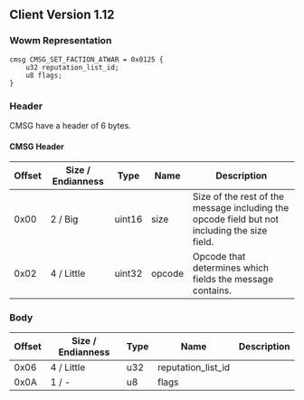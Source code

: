 ## Client Version 1.12

### Wowm Representation
```rust,ignore
cmsg CMSG_SET_FACTION_ATWAR = 0x0125 {
    u32 reputation_list_id;
    u8 flags;
}
```
### Header
CMSG have a header of 6 bytes.

#### CMSG Header
| Offset | Size / Endianness | Type   | Name   | Description |
| ------ | ----------------- | ------ | ------ | ----------- |
| 0x00   | 2 / Big           | uint16 | size   | Size of the rest of the message including the opcode field but not including the size field.|
| 0x02   | 4 / Little        | uint32 | opcode | Opcode that determines which fields the message contains.|
### Body
| Offset | Size / Endianness | Type | Name | Description |
| ------ | ----------------- | ---- | ---- | ----------- |
| 0x06 | 4 / Little | u32 | reputation_list_id |  |
| 0x0A | 1 / - | u8 | flags |  |
